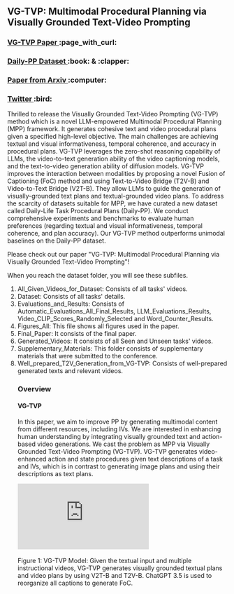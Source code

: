 <h2>VG-TVP: Multimodal Procedural Planning via Visually Grounded Text-Video Prompting</h2>

<h3><a href="https://aaai.org/aaai-publications/aaai-conference-proceedings/"> VG-TVP Paper </a> :page_with_curl:</h3>
<h3><a href="https://drive.google.com/drive/folders/1-Lka5F-Dh-Fz6CwHDJYjUqieXlt2GCR6?usp=drive_link"> Daily-PP Dataset </a> :book: & :clapper: </h3>
<h3><a href="https://arxiv.org/abs/2412.11621"> Paper from Arxiv </a> :computer: </h3>
<h3><a href="https://twitter.com/muhammetfi"> Twitter </a> :bird: </h3>

<p>Thrilled to release the Visually Grounded Text-Video Prompting (VG-TVP) method which is a novel LLM-empowered Multimodal Procedural Planning (MPP) framework. It generates cohesive text and video procedural plans given a specified high-level objective. The main challenges are achieving textual and visual informativeness, temporal coherence, and accuracy in procedural plans. VG-TVP leverages the zero-shot reasoning capability of LLMs, the video-to-text generation ability of the video captioning models, and the text-to-video generation ability of diffusion models. VG-TVP improves the interaction between modalities by proposing a novel Fusion of Captioning (FoC) method and using Text-to-Video Bridge (T2V-B) and Video-to-Text Bridge (V2T-B). They allow LLMs to guide the generation of visually-grounded text plans and textual-grounded video plans. To address the scarcity of datasets suitable for MPP, we have curated a new dataset called Daily-Life Task Procedural Plans (Daily-PP). We conduct comprehensive experiments and benchmarks to evaluate human preferences (regarding textual and visual informativeness, temporal coherence, and plan accuracy). Our VG-TVP method outperforms unimodal baselines on the Daily-PP dataset.</p>
<p>Please check out our paper "VG-TVP: Multimodal Procedural Planning via Visually Grounded Text-Video Prompting"!</p>

<p>When you reach the dataset folder, you will see these subfiles.</p>
<ol>
  <li>All_Given_Videos_for_Dataset: Consists of all tasks' videos.</li>
  <li>Dataset: Consists of all tasks' details.</li>
  <li>Evaluations_and_Results: Consists of Automatic_Evaluations_All_Final_Results, LLM_Evaluations_Results, Video_CLIP_Scores_Randomly_Selected and Word_Counter_Results.</li> 
  <li>Figures_All: This file shows all figures used in the paper.</li>
  <li>Final_Paper: It consists of the final paper.</li>
  <li>Generated_Videos: It consists of all Seen and Unseen tasks' videos.</li>
  <li>Supplementary_Materials: This folder consists of supplementary materials that were submitted to the conference.</li>
  <li>Well_prepared_T2V_Generation_from_VG-TVP: Consists of well-prepared generated texts and relevant videos.</li>


<h3>Overview</h3>

<h4>VG-TVP </h4>
<p>In this paper, we aim to improve PP by generating multimodal content from different resources, including IVs. We are interested in enhancing human understanding by integrating visually grounded text and action-based video generations. We cast the problem as MPP via Visually Grounded Text-Video Prompting (VG-TVP). VG-TVP generates video-enhanced action and state procedures given text descriptions of a task and IVs, which is in contrast to generating image plans and using their descriptions as text plans.</p>

![image_alt](https://github.com/mfurkanilaslan/VG-TVP/blob/63f93650773b66dc94f83f285c918ce17af3f55e/Model_idea1.pdf)

<p>Figure 1: VG-TVP Model: Given the textual input and multiple instructional videos, VG-TVP generates visually grounded textual plans and video plans by using V2T-B and T2V-B. ChatGPT 3.5 is used to reorganize all captions to generate FoC.</p>

